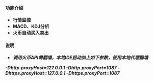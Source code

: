 
#### 功能介绍
- **行情监控**
- **MACD、KDJ分析**
- **火币自动买入卖出**



#### 说明

- ***调用火币API需翻墙，本地IDE启动加上如下参数，使用本地代理翻墙***

***-Dhttp.proxyHost=127.0.0.1 -Dhttp.proxyPort=1087 -Dhttps.proxyHost=127.0.0.1 -Dhttps.proxyPort=1087***